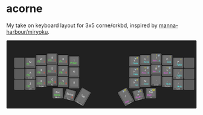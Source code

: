 # acorne
My take on keyboard layout for 3x5 corne/crkbd, inspired by [manna-harbour/miryoku](https://github.com/manna-harbour/miryoku).

![layout](kle-layout-image.png)

